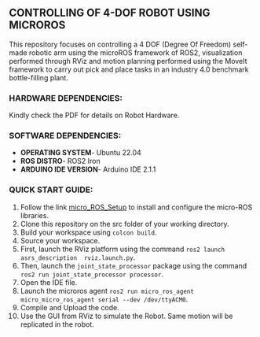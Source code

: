 ## **CONTROLLING OF 4-DOF ROBOT USING MICROROS**

This repository focuses on controlling a 4 DOF (Degree Of Freedom) self-made robotic arm using the microROS framework of ROS2, visualization performed through RViz and motion planning performed using the MoveIt framework to carry out pick and place tasks in an industry 4.0 benchmark bottle-filling plant.

### **HARDWARE DEPENDENCIES:**
Kindly check the PDF for details on Robot Hardware.

### **SOFTWARE DEPENDENCIES:**

- **OPERATING SYSTEM**- Ubuntu 22.04
- **ROS DISTRO**- ROS2 Iron
- **ARDUINO IDE VERSION**- Arduino IDE 2.1.1

### **QUICK START GUIDE:**

1. Follow the link [micro_ROS_Setup](https://micro.ros.org/docs/tutorials/core/overview/) to install and configure the micro-ROS libraries.
2. Clone this repository on the src folder of your working directory.
3. Build your workspace using `colcon build`.
4. Source your workspace.
5. First, launch the RViz platform using the command `ros2 launch asrs_description  rviz.launch.py`.
6. Then, launch the `joint_state_processor` package using the command `ros2 run joint_state_processor processor`.
7. Open the IDE file.
8. Launch the microros agent `ros2 run micro_ros_agent micro_micro_ros_agent serial --dev /dev/ttyACM0`.
9. Compile and Upload the code.
10. Use the GUI from RViz to simulate the Robot. Same motion will be replicated in the robot.
